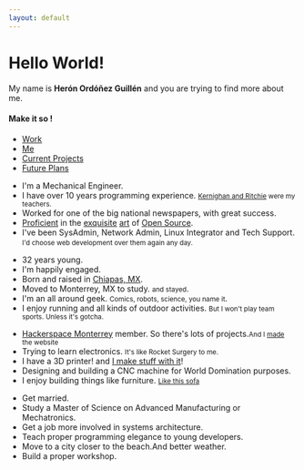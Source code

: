 ```yaml
---
layout: default
---
```

<div class="row">
  <div class="span10 offset1">
    <h1>Hello World!</h1>
    <p class="lead">My name is <strong>Herón Ordóñez Guillén</strong> and you are trying to find more about me.</p>
    <h4 class="text-center">Make it so !</h4>
  </div>
</div>
<div class="row">
  <div class="span10 offset1">
    <ul class="nav nav-tabs" id="about-tabs">
      <li class="active"><a href="#tab-pro" data-toggle="tab"><i class="icon-briefcase icon-2x"></i> Work</a></li>
      <li><a href="#tab-me" data-toggle="tab"><i class="icon-bolt icon-2x"></i> Me</a></li>
      <li><a href="#tab-projects" data-toggle="tab"><i class="icon-wrench icon-2x"></i> Current Projects</a></li>
      <li><a href="#tab-plans" data-toggle="tab"><i class="icon-fast-forward icon-2x"></i> Future Plans</a></li>
    </ul>
    <div class="tab-content">
      <div class="tab-pane active" id="tab-pro">
        <ul>
          <li class="lead">I'm a Mechanical Engineer.</li>
          <li class="lead">I have over 10 years programming experience. <small><a href="http://en.wikipedia.org/wiki/The_C_Programming_Language">Kernighan and Ritchie</a> were my teachers.</small></li>
          <li class="lead">Worked for one of the big national newspapers, with great success.</li>
          <li class="lead"><a href="http://drupal.org/search/site/heronog">Proficient</a> in the <a href="http://sourceforge.net/projects/carabas/">exquisite</a> <a href="http://osdsh.sourceforge.net">art</a> of <a href="http://drupal.org/project/ooyala">Open Source</a>.</li>
          <li class="lead">I've been SysAdmin, Network Admin, Linux Integrator and Tech Support. <small>I'd choose web development over them again any day.</small></li>
        </ul>
      </div>
      <div class="tab-pane" id="tab-me">
        <ul>
          <li class="lead">32 years young.</li>
          <li class="lead">I'm happily engaged.</li>
          <li class="lead">Born and raised in <a href="http://en.wikipedia.org/wiki/Chiapas"> Chiapas, MX</a>.</li>
          <li class="lead">Moved to Monterrey, MX to study. <small>and stayed</small>.</li>
          <li class="lead">I'm an all around geek. <small>Comics, robots, science, you name it</small>.</li>
          <li class="lead">I enjoy running and all kinds of outdoor activities. <small>But I won't play team sports. Unless it's gotcha.</small></li>
        </ul>
      </div>
      <div class="tab-pane" id="tab-projects">
       <ul>
         <li class="lead"><a href="http://hsmty.org">Hackerspace Monterrey</a> member. So there's lots of projects.<small>And I <a href="https://github.com/hsmty/web/commits/master">made</a> the website</small></li>
         <li class="lead">Trying to learn electronics. <small>It's like Rocket Surgery to me.</small></li>
         <li class="lead">I have a 3D printer! and <a href="http://facebook.com/3dexpres">I make stuff with it</a>!</li>
         <li class="lead">Designing and building a CNC machine for World Domination purposes.</li>
         <li class="lead">I enjoy building things like furniture. <small><a href="https://dl.dropbox.com/u/3341256/Foto%2022-02-13%2018%2001%2041.jpg">Like this sofa</a></small></li>
       </ul>
      </div>
      <div class="tab-pane" id="tab-plans">
        <ul>
          <li class="lead">Get married.</li>
          <li class="lead">Study a Master of Science on Advanced Manufacturing or Mechatronics.</li>
          <li class="lead">Get a job more involved in systems architecture.</li>
          <li class="lead">Teach proper programming elegance to young developers.</li>
          <li class="lead">Move to a city closer to the beach.<span>And better weather.</span></li>
          <li class="lead">Build a proper workshop.</li>
        </ul>
      </div>
    </div>
  </div>
</div>